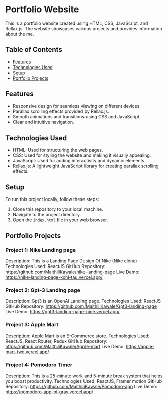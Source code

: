 # Portfolio Website

This is a portfolio website created using HTML, CSS, JavaScript, and Rellax.js. The website showcases various projects and provides information about the me.

## Table of Contents
- [Features](#features)
- [Technologies Used](#technologies-used)
- [Setup](#setup)
- [Portfolio Projects](#portfolio-projects)

## Features
- Responsive design for seamless viewing on different devices.
- Parallax scrolling effects provided by Rellax.js.
- Smooth animations and transitions using CSS and JavaScript.
- Clear and intuitive navigation.

## Technologies Used
- HTML: Used for structuring the web pages.
- CSS: Used for styling the website and making it visually appealing.
- JavaScript: Used for adding interactivity and dynamic elements.
- Rellax.js: A lightweight JavaScript library for creating parallax scrolling effects.

## Setup
To run this project locally, follow these steps:
1. Clone this repository to your local machine.
2. Navigate to the project directory.
3. Open the `index.html` file in your web browser.

## Portfolio Projects

### Project 1: Nike Landing page
Description: This is a Landing Page Design Of Nike (Nike clone)
Technologies Used: ReactJS
GitHub Repository: https://github.com/MaithiliKawale/nike-landing-page
Live Demo: https://nike-landing-page-kohl-tau.vercel.app/

### Project 2: Gpt-3 Landing page
Description: Gpt3 is an OpenAI Landing page.
Technologies Used: ReactJS
GitHub Repository: https://github.com/MaithiliKawale/Gpt3-landing-page
Live Demo: https://gpt3-landing-page-nine.vercel.app/

### Project 3: Apple Mart
Description: Apple Mart is an E-Commerce store.
Technologies Used: ReactJS, React Router, Redux
GitHub Repository: https://github.com/MaithiliKawale/Apple-mart
Live Demo: https://apple-mart-two.vercel.app/

### Project 4: Pomodoro Timer
Description: This is a 25-minute work and 5-minute break system that helps you boost productivity.
Technologies Used: ReactJS, Framer motion
GitHub Repository: https://github.com/MaithiliKawale/Pomodoro-app
Live Demo: https://pomodoro-app-pi-gray.vercel.app/


